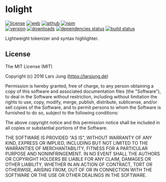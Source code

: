 # lolight

[![license][license-img]][github] [![web][web-img]][web] [![github][github-img]][github] [![npm][npm-img]][npm]  
[![version][npm-v-img]][npm] [![downloads][npm-dm-img]][npm] [![dependencies status][gemnasium-img]][gemnasium] [![build status][travis-img]][travis]


Lightweight tokenizer and syntax highlighter.


## License
The MIT License (MIT)

Copyright (c) 2016 Lars Jung (https://larsjung.de)

Permission is hereby granted, free of charge, to any person obtaining a copy
of this software and associated documentation files (the "Software"), to deal
in the Software without restriction, including without limitation the rights
to use, copy, modify, merge, publish, distribute, sublicense, and/or sell
copies of the Software, and to permit persons to whom the Software is
furnished to do so, subject to the following conditions:

The above copyright notice and this permission notice shall be included in
all copies or substantial portions of the Software.

THE SOFTWARE IS PROVIDED "AS IS", WITHOUT WARRANTY OF ANY KIND, EXPRESS OR
IMPLIED, INCLUDING BUT NOT LIMITED TO THE WARRANTIES OF MERCHANTABILITY,
FITNESS FOR A PARTICULAR PURPOSE AND NONINFRINGEMENT. IN NO EVENT SHALL THE
AUTHORS OR COPYRIGHT HOLDERS BE LIABLE FOR ANY CLAIM, DAMAGES OR OTHER
LIABILITY, WHETHER IN AN ACTION OF CONTRACT, TORT OR OTHERWISE, ARISING FROM,
OUT OF OR IN CONNECTION WITH THE SOFTWARE OR THE USE OR OTHER DEALINGS IN
THE SOFTWARE.


[web]: https://larsjung.de/lolight/
[github]: https://github.com/lrsjng/lolight
[npm]: https://www.npmjs.org/package/lolight
[gemnasium]: https://gemnasium.com/lrsjng/lolight
[travis]: https://travis-ci.org/lrsjng/lolight

[license-img]: https://img.shields.io/badge/license-MIT-a0a060.svg?style=flat-square
[web-img]: https://img.shields.io/badge/web-larsjung.de/lolight-a0a060.svg?style=flat-square
[github-img]: https://img.shields.io/badge/github-lrsjng/lolight-a0a060.svg?style=flat-square
[npm-img]: https://img.shields.io/badge/npm-lolight-a0a060.svg?style=flat-square

[npm-v-img]: https://img.shields.io/npm/v/lolight.svg?style=flat-square
[npm-dm-img]: https://img.shields.io/npm/dm/lolight.svg?style=flat-square
[gemnasium-img]: https://img.shields.io/gemnasium/lrsjng/lolight.svg?style=flat-square
[travis-img]: https://img.shields.io/travis/lrsjng/lolight.svg?style=flat-square
